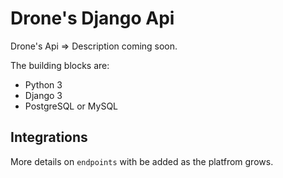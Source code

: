 # Drone's Django Api


Drone's Api => Description coming soon.

<!-- It is live here: [http://healthchecks.io/](http://healthchecks.io/) -->

The building blocks are:

* Python 3
* Django 3
* PostgreSQL or MySQL


<!-- * To Setup Database(At the moment we'll use Sqlite3 localy and PostgreSQL production):
        $ touch .env;
        (ensure it's at the root of the project)
        => add these lines to the .env file `DATABASE_URL=sqlite:///db.sqlite3`
        => You good to go... -->
<!--
* create database tables, superuser:

        $ cd ~/zuru/zuru-back
        $ python manage.py migrate
        $ python manage.py createsuperuser (create superuser & use the details to Login)

* run development server:

        $ ./manage.py runserver

To access End-Points go to `http://localhost:8000/api/v1/shops/`
To log into Django administration site as a super user,
visit `http://localhost:8000/admin`

After creating a superuser with `$ python manage.py createsuperuser`
Login by Navigating to `http://127.0.0.1:8000/api/v1/rest-auth/login/`
To register user navigate to `http://127.0.0.1:8000/api/v1/rest-auth/registration/`

To view and create shops navigate to `http://127.0.0.1:8000/api/v1/shops/`
## Database Configuration

Database configuration is stored in `Zuru/settings.py` .The default database engine is SQLite for local.
development and PostgreSQL for Heroku.

#### #NB DataBase settings To Be Updated -->




<!-- ## Sending Emails

healthchecks must be able to send email messages, so it can send out login
links and alerts to users. You will likely need to tweak email configuration
before emails will work. healthchecks uses
[djmail](http://bameda.github.io/djmail/) for sending emails asynchronously.
Djmail is a BSD Licensed, simple and nonobstructive django email middleware.
It can be configured to use any regular Django email backend behind the
scenes. For example, the healthchecks.io site uses
[django-ses-backend](https://github.com/piotrbulinski/django-ses-backend/)
and the email configuration in `hc/local_settings.py` looks as follows:

    DJMAIL_REAL_BACKEND = 'django_ses_backend.SESBackend'
    AWS_SES_ACCESS_KEY_ID = "put-access-key-here"
    AWS_SES_SECRET_ACCESS_KEY = "put-secret-access-key-here"
    AWS_SES_REGION_NAME = 'us-east-1'
    AWS_SES_REGION_ENDPOINT = 'email.us-east-1.amazonaws.com'

## Sending Status Notifications

healtchecks comes with a `sendalerts` management command, which continuously
polls database for any checks changing state, and sends out notifications as
needed. Within an activated virtualenv, you can manually run
the `sendalerts` command like so:

    $ ./manage.py sendalerts

In a production setup, you will want to run this command from a process
manager like [supervisor](http://supervisord.org/) or systemd.

## Database Cleanup

With time and use the healthchecks database will grow in size. You may
decide to prune old data: inactive user accounts, old checks not assigned
to users, records of outgoing email messages and records of received pings.
There are separate Django management commands for each task:

* Remove old records from `api_ping` table. For each check, keep 100 most
  recent pings:

    ````
    $ ./manage.py prunepings
    ````

* Remove checks older than 2 hours that are not assigned to users. Such
  checks are by-products of random visitors and robots loading the welcome
  page and never setting up an account:

    ```
    $ ./manage.py prunechecks
    ```

* Remove records of sent email messages older than 7 days.

    ````
    $ ./manage.py pruneemails
    ````

* Remove user accounts that match either of these conditions:
 * Account was created more than a month ago, and user has never logged in.
   These can happen when user enters invalid email address when signing up.
 * Last login was more than a month ago, and the account has no checks.
   Assume the user doesn't intend to use the account any more and would
   probably *want* it removed.

    ```
    $ ./manage.py pruneusers
    ```    

When you first try these commands on your data, it is a good idea to
test them on a copy of your database, not on the live database right away.
In a production setup, you should also have regular, automated database
backups set up. -->

## Integrations
More details on `endpoints` with be added as the platfrom grows.

<!-- ### Pushover

To enable Pushover integration, you will need to:

* register a new application on https://pushover.net/apps/build
* enable subscriptions in your application and make sure to enable the URL
  subscription type
* add the application token and subscription URL to `hc/local_settings.py`, as
  `PUSHOVER_API_TOKEN` and `PUSHOVER_SUBSCRIPTION_URL` -->
